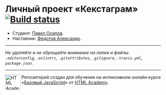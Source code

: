 # Личный проект «Кекстаграм» [![Build status][travis-image]][travis-url]

* Студент: [Павел Осипов](https://up.htmlacademy.ru/javascript/10/user/217599).
* Наставник: [Федотов Александр](https://htmlacademy.ru/profile/id247015).

---

_Не удаляйте и не обращайте внимание на папки и файлы:_<br>
_`.editorconfig`, `.eslintrc`, `.gitattributes`, `.gitignore`, `.travis.yml`, `package.json`._

---

<a href="https://htmlacademy.ru/intensive/javascript"><img align="left" width="50" height="50" title="HTML Academy" src="https://up.htmlacademy.ru/static/img/intensive/javascript/logo-for-github.svg"></a>

Репозиторий создан для обучения на интенсивном онлайн‑курсе «[Базовый JavaScript](https://htmlacademy.ru/intensive/javascript)» от [HTML Academy](https://htmlacademy.ru).

[travis-image]: https://travis-ci.org/htmlacademy-javascript/217599-kekstagram.svg?branch=master
[travis-url]: https://travis-ci.org/htmlacademy-javascript/217599-kekstagram
